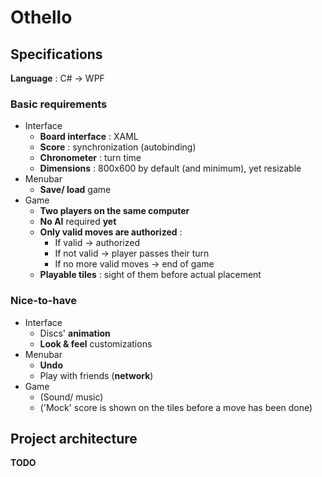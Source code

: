 # Othello 

## Specifications
__Language__ : C# -> WPF

### Basic requirements

* Interface
  * __Board interface__ : XAML
  * __Score__           : synchronization (autobinding)
  * __Chronometer__     : turn time
  * __Dimensions__      : 800x600 by default (and minimum), yet resizable
* Menubar
  * __Save/ load__ game 
* Game
  * __Two players on the same computer__
  * __No AI__ required __yet__
  * __Only valid moves are authorized__ :
    * If valid -> authorized
    * If not valid -> player passes their turn
    * If no more valid moves -> end of game
  * __Playable tiles__  : sight of them before actual placement

### Nice-to-have

* Interface
  * Discs' __animation__
  * __Look & feel__ customizations
* Menubar
  * __Undo__
  * Play with friends (__network__)
* Game
  * (Sound/ music)
  * ('Mock' score is shown on the tiles before a move has been done)

## Project architecture
__TODO__
